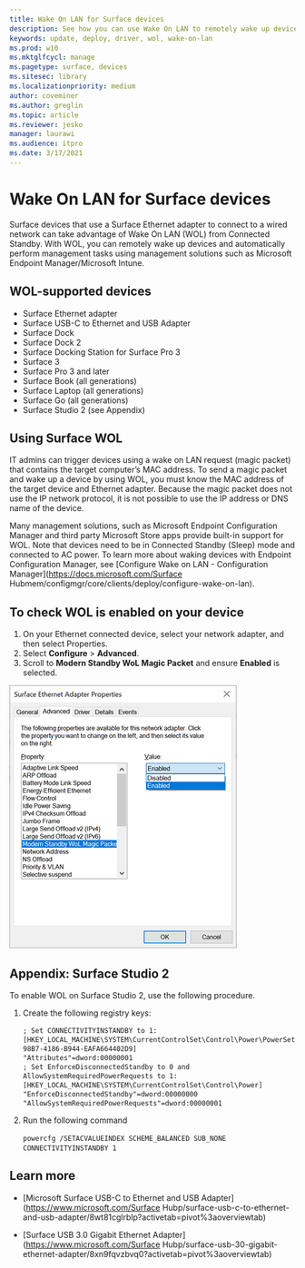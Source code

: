```yaml
---
title: Wake On LAN for Surface devices 
description: See how you can use Wake On LAN to remotely wake up devices to perform management tasks automatically.
keywords: update, deploy, driver, wol, wake-on-lan
ms.prod: w10
ms.mktglfcycl: manage
ms.pagetype: surface, devices
ms.sitesec: library
ms.localizationpriority: medium
author: coveminer
ms.author: greglin
ms.topic: article
ms.reviewer: jesko
manager: laurawi
ms.audience: itpro
ms.date: 3/17/2021
---
```


# Wake On LAN for Surface devices

Surface devices that use a Surface Ethernet adapter to connect to a wired network can take advantage of Wake On LAN (WOL) from Connected Standby. With WOL, you can remotely wake up devices and automatically perform management tasks using management solutions such as Microsoft Endpoint Manager/Microsoft Intune.

## WOL-supported devices

- Surface Ethernet adapter
- Surface USB-C to Ethernet and USB Adapter
- Surface Dock
- Surface Dock 2
- Surface Docking Station for Surface Pro 3
- Surface 3
- Surface Pro 3 and later
- Surface Book (all generations)
- Surface Laptop (all generations)
- Surface Go (all generations)
- Surface Studio 2 (see Appendix)


## Using Surface WOL

IT admins can trigger devices using a wake on LAN request (magic packet) that contains the target computer’s MAC address. To send a magic packet and wake up a device by using WOL, you must know the MAC address of the target device and Ethernet adapter. Because the magic packet does not use the IP network protocol, it is not possible to use the IP address or DNS name of the device.

Many management solutions, such as Microsoft Endpoint Configuration Manager and third party Microsoft Store apps provide built-in support for WOL. Note that devices need to be in Connected Standby (Sleep) mode and connected to AC power. To learn more about waking devices with Endpoint Configuration Manager, see [Configure Wake on LAN - Configuration Manager](https://docs.microsoft.com/Surface Hubmem/configmgr/core/clients/deploy/configure-wake-on-lan).


## To check WOL is enabled on your device

1. On your Ethernet connected device, select your network adapter, and then select Properties.
2. Select **Configure** > **Advanced**.
3. Scroll to **Modern Standby WoL Magic Packet** and ensure **Enabled** is selected.

 ![Check WOL is enabled on your device](images/ethernet-wol-setting.png)

## Appendix: Surface Studio 2

To enable WOL on Surface Studio 2, use the following procedure.

1. Create the following registry keys:

   ```console
   ; Set CONNECTIVITYINSTANDBY to 1:
   [HKEY_LOCAL_MACHINE\SYSTEM\CurrentControlSet\Control\Power\PowerSettings\F15576E8-98B7-4186-B944-EAFA664402D9]
   "Attributes"=dword:00000001
   ; Set EnforceDisconnectedStandby to 0 and AllowSystemRequiredPowerRequests to 1:
   [HKEY_LOCAL_MACHINE\SYSTEM\CurrentControlSet\Control\Power]
   "EnforceDisconnectedStandby"=dword:00000000
   "AllowSystemRequiredPowerRequests"=dword:00000001
   ```

2. Run the following command

    ```powercfg /SETACVALUEINDEX SCHEME_BALANCED SUB_NONE CONNECTIVITYINSTANDBY 1```


## Learn more

- [Microsoft Surface USB-C to Ethernet and USB Adapter](https://www.microsoft.com/Surface Hubp/surface-usb-c-to-ethernet-and-usb-adapter/8wt81cglrblp?activetab=pivot%3aoverviewtab)

- [Surface USB 3.0 Gigabit Ethernet Adapter](https://www.microsoft.com/Surface Hubp/surface-usb-30-gigabit-ethernet-adapter/8xn9fqvzbvq0?activetab=pivot%3aoverviewtab)
